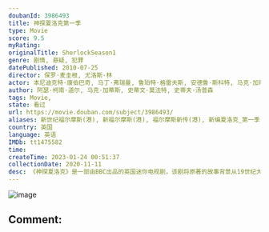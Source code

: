 ```yaml
---
doubanId: 3986493
title: 神探夏洛克第一季
type: Movie
score: 9.5
myRating: 
originalTitle: SherlockSeason1
genre: 剧情, 悬疑, 犯罪
datePublished: 2010-07-25
director: 保罗·麦圭根, 尤洛斯·林
actor: 本尼迪克特·康伯巴奇, 马丁·弗瑞曼, 鲁珀特·格雷夫斯, 安德鲁·斯科特, 马克·加蒂斯, 尤娜·斯塔布斯, 露易丝·布瑞丽, 菲尔·戴维斯, 嘉玛·陈, 奥利维亚·波莉, 雯叶特·罗宾逊, 坦娅·穆迪, 希欧布罕·休莱特, 约翰·麦克米兰, 杰克·本斯, 保罗·彻克, 丹尼尔·伯希威尔, 博迪·卡维尔, 阿尔·韦弗, 佐伊·特尔福德, 黛布拉·摩尔, 马修·尼达姆, undefined, 乔纳森·阿里斯, 杰妮·斯巴克, 利萨·麦克阿里斯特, 彼得·戴维森, 约翰·塞森斯, 海顿·格温, 斯蒂法诺·布拉奇, 大卫·内尔斯特, 斯坦利·汤森德, 迪·波特切尔, 琳恩·法利
author: 阿瑟·柯南·道尔, 马克·加蒂斯, 史蒂文·莫法特, 史蒂夫·汤普森
tags: Movie, 
state: 看过
url: https://movie.douban.com/subject/3986493/
aliases: 新世纪福尔摩斯(港), 新福尔摩斯(港), 福尔摩斯新传(港), 新编夏洛克_第一季, 当夏洛克遇见华生, 歇洛克
country: 英国
language: 英语
IMDb: tt1475582
time: 
createTime: 2023-01-24 00:51:37
collectionDate: 2020-11-11
desc: 《神探夏洛克》是一部由BBC出品的英国迷你电视剧，该剧将原著的故事背景从19世纪大英帝国国势鼎盛的时期搬到了21世纪繁华热闹的大都市中。这一次夏洛克·福尔摩斯(本尼迪克特·康伯巴奇Benedict...
---
```


![image](p1461954452.jpg)

Comment: 
---

